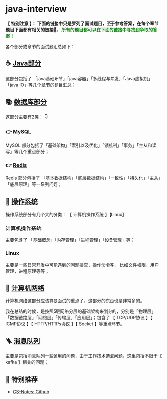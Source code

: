# java-interview

**【 特别注意 】： 下面的链接中只是罗列了面试题目，至于参考答案，在每个章节题目下面都有相关的链接🔗， <font color=green>所有的题目都可以在下面的链接中寻找到争取的答案！</font>**


各个部分或章节的面试题汇总如下： 



## ☕️ [Java部分]()

这部分包括了 「java基础环节」「java容器」「多线程与并发」「Java虚拟机」「java IO」等几个章节的题目汇总；

## 📚 [数据库部分]()

这部分主要有2类： 👇


### 👉  [MySQL]()
  
MySQL 部分包括了「基础架构」「索引以及优化」「锁机制」「事务」「主从和读写」等几个重点部分；

### 👉  [Redis]()

Redis 部分包括了 「基本数据结构」「底层数据结构」「一致性」「持久化」「主从」「底层原理」等一系列问题；

## 🧮 [操作系统]()

操作系统部分有几个大的分类： 【 计算机操作系统 】【Linux】

### 计算机操作系统

主要包含了 「基础概念」「内存管理」「进程管理」「设备管理」等；

### Linux

主要是一些日常开发中可能遇到的问题排查，操作命令等， 比如文件权限，用户管理，进程原理等等；

## 🐸 [计算机网络]()

计算机网络这部分应该算是面试的重点了，这部分的东西也是非常多的。  

我在总结的时候，是按照5层网络分层的基础架构来划分的，分别是「物理层」「数据链路层」「网络层」「传输层」「应用层」；包含了 【 TCP/UDP协议 】【 ICMP协议 】【 HTTP/HTTPs协议 】【 Socket 】等重点环节。


## 🪜 [消息队列]()

主要是包括消息队列一些通用的问题，由于工作技术选型问题，这里包括不限于【 kafka 】相关的问题；

## 💾 特别推荐

- [CS-Notes: Github](https://github.com/CyC2018/CS-Notes) 







